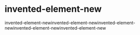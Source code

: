 # invented-element-new
invented-element-newinvented-element-newinvented-element-newinvented-element-newinvented-element-new
